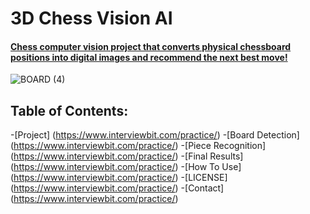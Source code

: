 # 3D Chess Vision AI
#### <ins>Chess computer vision project that converts physical chessboard positions into digital images and recommend the next best move! </ins>
![BOARD (4)](https://github.com/patrick25076/chess-vision-ai/assets/113384811/09a3e7d4-5ae3-437c-a459-d9f3b7ea04da)

## Table of Contents:
-[Project] (https://www.interviewbit.com/practice/)
  -[Board Detection] (https://www.interviewbit.com/practice/)
  -[Piece Recognition] (https://www.interviewbit.com/practice/)
  -[Final Results] (https://www.interviewbit.com/practice/)
-[How To Use] (https://www.interviewbit.com/practice/)
-[LICENSE] (https://www.interviewbit.com/practice/)
-[Contact] (https://www.interviewbit.com/practice/)





